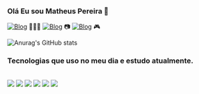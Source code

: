 ### Olá Eu sou Matheus Pereira 🖖

[![Blog](https://img.shields.io/badge/LinkedIn-0077B5?style=for-the-badge&logo=linkedin&logoColor=white)](https://www.linkedin.com/in/matheus-pereira-a18390152/) 🧑🏽‍💻
[![Blog](https://img.shields.io/badge/Instagram-E4405F?style=for-the-badge&logo=instagram&logoColor=white)](https://www.instagram.com/matheuz__clementi/) 📷
[![Blog](https://img.shields.io/badge/Twitch-9146FF?style=for-the-badge&logo=twitch&logoColor=white)](https://www.twitch.tv/th3uz_twitch) 🎮

![Anurag's GitHub stats](https://github-readme-stats.vercel.app/api?username=matheuzgit&show_icons=true&theme=radical)

### Tecnologias que uso no meu dia e estudo atualmente.
<div style="display: inline_blackk"><br/>
  <img src="https://img.shields.io/badge/Delphi_RAD_Studio-B22222?style=for-the-badge&logo=delphi&logoColor=white"/>
   <img src="	https://img.shields.io/badge/Microsoft_SQL_Server-CC2927?style=for-the-badge&logo=microsoft-sql-server&logoColor=white"/>
   <img src="https://img.shields.io/badge/PostgreSQL-316192?style=for-the-badge&logo=postgresql&logoColor=white"/>   
   <img src="https://img.shields.io/badge/GitHub-100000?style=for-the-badge&logo=github&logoColor=white"/>   
   <img src="https://img.shields.io/badge/GitLab-330F63?style=for-the-badge&logo=gitlab&logoColor=white"/>
   <img src="https://img.shields.io/badge/Java-ED8B00?style=for-the-badge&logo=java&logoColor=white"/>      
